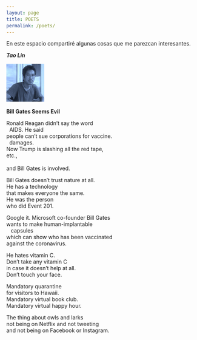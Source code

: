 ```yaml
---
layout: page
title: POETS
permalink: /poets/
---
```


En este espacio compartiré algunas cosas que me parezcan interesantes. 


***Tao Lin*** 

<img src="/images/Tao Lin.jpeg" alt="portrait" width="100"/>

**Bill Gates Seems Evil**


Ronald Reagan didn’t say the word<br> 
  &nbsp;&nbsp;AIDS. He said<br> 
people can’t sue corporations for vaccine.  
  &nbsp;&nbsp;damages.<br> 
Now Trump is slashing all the red tape,<br> 
etc.,<br>   
and Bill Gates is involved.<br>  

Bill Gates doesn’t trust nature at all.<br>
He has a technology<br>
that makes everyone the same.<br>
He was the person<br>
who did Event 201.<br>

Google it. Microsoft co-founder Bill Gates<br>
wants to make human-implantable<br>
  &nbsp; &nbsp;capsules<br>
which can show who has been vaccinated<br>
against the coronavirus.<br>

He hates vitamin C.<br>
Don’t take any vitamin C<br>
in case it doesn’t help at all.<br>
Don’t touch your face.<br>

Mandatory quarantine<br>
for visitors to Hawaii.<br>
Mandatory virtual book club.<br>
Mandatory virtual happy hour.<br>

The thing about owls and larks<br>
not being on Netflix and not tweeting<br>
and not being on Facebook or Instagram.



